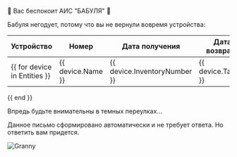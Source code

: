 ﻿:older_woman: Вас беспокоит АИС "БАБУЛЯ" :older_woman:

Бабуля негодует, потому что вы не вернули вовремя устройства:

| Устройство | Номер | Дата получения | Дата возврата |
|-----|-------|----------------|---------------|
{{ for device in Entities }}|{{ device.Name }}|{{ device.InventoryNumber }}|{{ device.TakeAt }}|{{ device.ReturnAt }}|
{{ end }}

Впредь будьте внимательны в темных переулках...

Данное письмо сформировано автоматически и не требует ответа. Но ответить вам придется.

![Granny](https://thumbs.gfycat.com/ClosePortlyHoneybadger-size_restricted.gif)